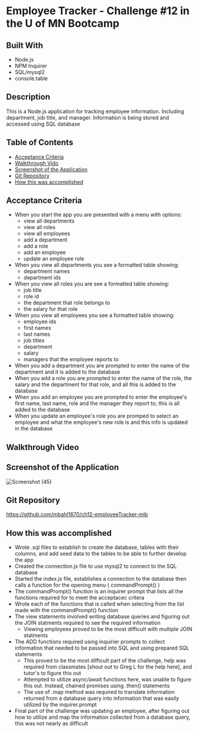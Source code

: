 # Employee Tracker - Challenge #12 in the U of MN Bootcamp

## Built With
* Node.js
* NPM Inquirer
* SQL/mysql2
* console.table

## Description
This is a Node.js application for tracking employee information.  Including department, job title, and manager.  Information is being stored and accessed using SQL database

## Table of Contents
* [Acceptance Criteria](#acceptance-criteria)
* [Walkthrough Vido](#walkthrough-video)
* [Screenshot of the Application](#screenshot-of-the-application)
* [Git Repository](#git-repository)
* [How this was accomplished](#how-this-was-accomplished)

## Acceptance Criteria
* When you start the app you are presented with a menu with options: 
  * view all departments 
  * view all roles 
  * view all employees 
  * add a department 
  * add a role 
  * add an employee 
  * update an employee role
* When you view all departments you see a formatted table showing: 
  * department names
  * department ids
* When you view all roles you are see a formatted table showing:
  * job title 
  * role id 
  * the department that role belongs to 
  * the salary for that role
* When you view all employees you see a formatted table showing:
  * employee ids 
  * first names 
  * last names 
  * job titles 
  * department 
  * salary
  * managers that the employee reports to
* When you add a department you are prompted to enter the name of the department and it is added to the database
* When you add a role you are prompted to enter the name of the role, the salary and the department for that role, and all this is added to the database
* When you add an employee you are prompted to enter the employee's first name, last name, role and the manager they report to; this is all added to the database
* When you update an employee's role you are promped to select an employee and what the employee's new role is and this info is updated in the database

## Walkthrough Video



## Screenshot of the Application
![Screenshot (45)](https://user-images.githubusercontent.com/90292697/148703718-12b00aa5-09df-45d7-a5b0-d8a20a156be1.png)

## Git Repository
https://github.com/mbahl1670/ch12-employeeTracker-mjb


## How this was accomplished
* Wrote .sql files to establish to create the database, tables with their columns, and add seed data to the tables to be able to further develop the app
* Created the connection.js file to use mysql2 to connect to the SQL database
* Started the index.js file, establishes a connection to the database then calls a function for the opening menu ( commandPrompt() )
* The commandPrompt() function is an inquirer prompt that lists all the functions required for to meet the acceptacec critera
* Wrote each of the functions that is called when selecting from the list made with the commandPrompt() function
* The view statements involved writing database queries and figuring out the JOIN statments required to see the required information
  * Viewing employees proved to be the most difficult with multiple JOIN statments
* The ADD functions required using inquirier prompts to collect information that needed to be passed into SQL and using prepared SQL statements
  * This proved to be the most difficult part of the challenge, help was required from classmates [shout out to Greg L for the help here], and tutor's to figure this out
  * Attempted to utilize async/await functions here, was unable to figure this out.  Instead, chained promises using .then() statements
  * The use of .map method was required to translate information returned from a database query into information that was easily utilized by the inquirer.prompt
* Final part of the challenge was updating an employee, after figuring out how to utilize and map the information collected from a database query, this was not nearly as difficult
